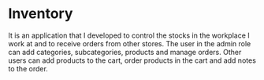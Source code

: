 # Inventory

It is an application that I developed to control the stocks in the workplace I work at and to receive orders from other stores. The user in the admin role can add categories, subcategories, products and manage orders. Other users can add products to the cart, order products in the cart and add notes to the order.
